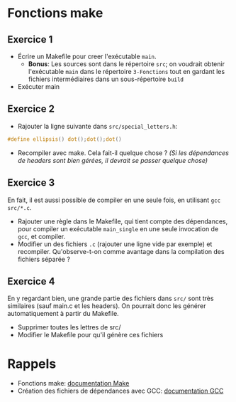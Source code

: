 # Fonctions make

## Exercice 1

* Écrire un Makefile pour creer l'exécutable `main`.
    * **Bonus**: Les sources sont dans le répertoire `src`; on voudrait obtenir l'exécutable `main` dans le répertoire `3-Fonctions` tout en gardant les fichiers intermédiaires dans un sous-répertoire `build`
* Exécuter main

## Exercice 2

* Rajouter la ligne suivante dans `src/special_letters.h`:

```c
#define ellipsis() dot();dot();dot()
```

* Recompiler avec make. Cela fait-il quelque chose ? _(Si les dépendances de headers sont bien gérées, il devrait se passer quelque chose)_

## Exercice 3

En fait, il est aussi possible de compiler en une seule fois, en utilisant
`gcc src/*.c`.

* Rajouter une règle dans le Makefile, qui tient compte des dépendances, pour compiler un exécutable `main_single` en une seule invocation de `gcc`, et compiler.
* Modifier un des fichiers `.c` (rajouter une ligne vide par exemple) et recompiler. Qu'observe-t-on comme avantage dans la compilation des fichiers séparée ?


## Exercice 4

En y regardant bien, une grande partie des fichiers dans `src/` sont très similaires (sauf main.c et les headers). On pourrait donc les générer automatiquement à partir du Makefile.

 * Supprimer toutes les lettres de src/
 * Modifier le Makefile pour qu'il génère ces fichiers

# Rappels

* Fonctions make: [documentation Make](https://www.gnu.org/software/make/manual/html_node/Text-Functions.html)
* Création des fichiers de dépendances avec GCC: [documentation GCC](http://gcc.gnu.org/onlinedocs/gcc-4.4.1/gcc/Preprocessor-Options.html#index-dependencies_002c-make-823)
